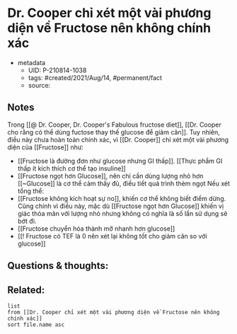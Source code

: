 # Dr. Cooper chỉ xét một vài phương diện về Fructose nên không chính xác

- metadata
	- UID: P-210814-1038
	- tags: #created/2021/Aug/14, #permanent/fact 
	- source: 

## Notes
Trong [[@ Dr. Cooper, Dr. Cooper's Fabulous fructose diet]], [[Dr. Cooper cho rằng có thể dùng fuctose thay thế glucose để giảm cân]]. Tuy nhiên, điều này chưa hoàn toàn chính xác, vì [[Dr. Cooper]] chỉ xét một vài phương diện của [[Fructose]] như:
- [[Fructose là đường đơn như glucose nhưng GI thấp]]. [[Thực phẩm GI thấp ít kích thích cơ thể tạo insuline]]
- [[Fructose ngọt hơn Glucose]], nên chỉ cần dùng lượng nhỏ hơn [[~Glucose]] là cơ thể cảm thấy đủ, điều tiết quá trình thèm ngọt
Nếu xét tổng thể:
- [[Fructose không kích hoạt sự no]], khiến cơ thể không biết điểm dừng. Cũng chính vì điều này, mặc dù [[Fructose ngọt hơn Glucose]] khiến vị giác thỏa mãn với lượng nhỏ nhưng không có nghĩa là số lần sử dụng sẽ bớt đi.
- [[Fructose chuyển hóa thành mỡ nhanh hơn glucose]]
- [[! Fructose có TEF là 0 nên xét lại không tốt cho giảm cân so với glucose]]

## Questions & thoughts:

## Related:
```dataview
list
from [[Dr. Cooper chỉ xét một vài phương diện về Fructose nên không chính xác]]
sort file.name asc
```
